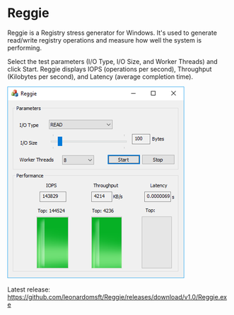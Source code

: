 # Reggie

Reggie is a Registry stress generator for Windows. It's used to generate read/write registry operations and measure how well the system is performing.

Select the test parameters (I/O Type, I/O Size, and Worker Threads) and click Start. Reggie displays IOPS (operations per second), Throughput (Kilobytes per second), and Latency (average completion time).

![Alt text](screenshots/local.png?raw=true "Img1")

Latest release:
https://github.com/leonardomsft/Reggie/releases/download/v1.0/Reggie.exe
